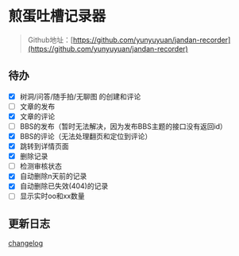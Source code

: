 # 煎蛋吐槽记录器

> Github地址：[https://github.com/yunyuyuan/jandan-recorder](https://github.com/yunyuyuan/jandan-recorder)

## 待办
- [x] 树洞/问答/随手拍/无聊图 的创建和评论
- [ ] 文章的发布
- [x] 文章的评论
- [ ] BBS的发布（暂时无法解决，因为发布BBS主题的接口没有返回id）
- [x] BBS的评论（无法处理翻页和定位到评论）
- [x] 跳转到详情页面
- [x] 删除记录
- [ ] 检测审核状态
- [x] 自动删除n天前的记录
- [x] 自动删除已失效(404)的记录
- [ ] 显示实时oo和xx数量

## 更新日志
[changelog](https://github.com/yunyuyuan/jandan-recorder/blob/main/CHANGELOG.md)